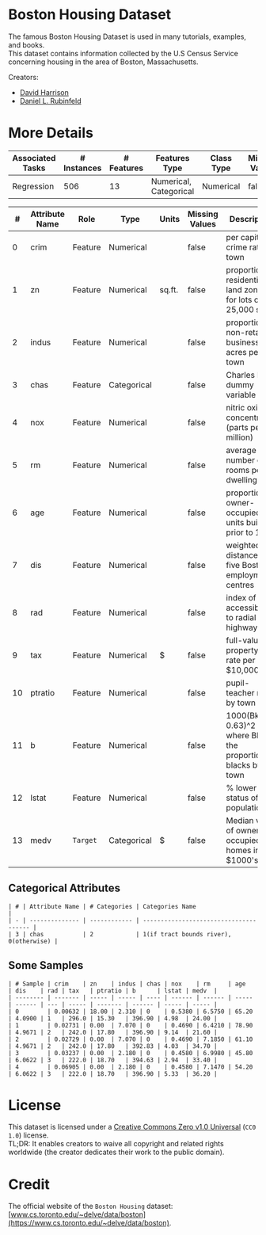 # Boston Housing Dataset
The famous Boston Housing Dataset is used in many tutorials, examples, and books.  
This dataset contains information collected by the U.S Census Service concerning housing in the area of Boston, Massachusetts.

Creators:
  - [David Harrison](https://www.linkedin.com/in/hdahme)
  - [Daniel L. Rubinfeld](https://en.wikipedia.org/wiki/Daniel_L._Rubinfeld)

# More Details
| Associated Tasks | # Instances | # Features | Features Type          | Class Type  | Missing Values |
| ---------------- | ----------- | ---------- | ---------------------- | ----------- | -------------- |
| Regression       | 506         | 13         | Numerical, Categorical | Numerical   | false          |

| #  | Attribute Name | Role     | Type        | Units  | Missing Values | Description                                                      |
| -- | -------------- | -------- | ----------- | ------ | -------------- | ---------------------------------------------------------------- |
| 0  | crim           | Feature  | Numerical   |        | false          | per capita crime rate by town                                    |
| 1  | zn             | Feature  | Numerical   | sq.ft. | false          | proportion of residential land zoned for lots over 25,000 sq.ft. |
| 2  | indus          | Feature  | Numerical   |        | false          | proportion of non-retail business acres per town                 |
| 3  | chas           | Feature  | Categorical |        | false          | Charles River dummy variable                                     |
| 4  | nox            | Feature  | Numerical   |        | false          | nitric oxides concentration (parts per 10 million)               |
| 5  | rm             | Feature  | Numerical   |        | false          | average number of rooms per dwelling                             |
| 6  | age            | Feature  | Numerical   |        | false          | proportion of owner-occupied units built prior to 1940           |
| 7  | dis            | Feature  | Numerical   |        | false          | weighted distances to five Boston employment centres             |
| 8  | rad            | Feature  | Numerical   |        | false          | index of accessibility to radial highways                        |
| 9  | tax            | Feature  | Numerical   | $      | false          | full-value property-tax rate per $10,000                         |
| 10 | ptratio        | Feature  | Numerical   |        | false          | pupil-teacher ratio by town                                      |
| 11 | b              | Feature  | Numerical   |        | false          | 1000(Bk - 0.63)^2 where Bk is the proportion of blacks by town   |
| 12 | lstat          | Feature  | Numerical   |        | false          | % lower status of the population                                 |
| 13 | medv           | `Target` | Categorical | $      | false          | Median value of owner-occupied homes in $1000's                  |

## Categorical Attributes
```
| # | Attribute Name | # Categories | Categories Name                        |
| - | -------------- | ------------ | -------------------------------------- |
| 3 | chas           | 2            | 1(if tract bounds river), 0(otherwise) |
```

## Some Samples
```
| # Sample | crim    | zn    | indus | chas | nox    | rm     | age   | dis    | rad | tax   | ptratio | b      | lstat | medv  |
| -------- | ------- | ----- | ----- | ---- | ------ | ------ | ----- | ------ | --- | ----- | ------- | ------ | ----- | ----- |
| 0        | 0.00632 | 18.00 | 2.310 | 0    | 0.5380 | 6.5750 | 65.20 | 4.0900 | 1   | 296.0 | 15.30   | 396.90 | 4.98  | 24.00 |
| 1        | 0.02731 | 0.00  | 7.070 | 0    | 0.4690 | 6.4210 | 78.90 | 4.9671 | 2   | 242.0 | 17.80   | 396.90 | 9.14  | 21.60 |
| 2        | 0.02729 | 0.00  | 7.070 | 0    | 0.4690 | 7.1850 | 61.10 | 4.9671 | 2   | 242.0 | 17.80   | 392.83 | 4.03  | 34.70 |
| 3        | 0.03237 | 0.00  | 2.180 | 0    | 0.4580 | 6.9980 | 45.80 | 6.0622 | 3   | 222.0 | 18.70   | 394.63 | 2.94  | 33.40 |
| 4        | 0.06905 | 0.00  | 2.180 | 0    | 0.4580 | 7.1470 | 54.20 | 6.0622 | 3   | 222.0 | 18.70   | 396.90 | 5.33  | 36.20 |
```

# License
This dataset is licensed under a [Creative Commons Zero v1.0 Universal](https://creativecommons.org/publicdomain/zero/1.0) (`CC0 1.0`) license.  
TL;DR: It enables creators to waive all copyright and related rights worldwide (the creator dedicates their work to the public domain).

# Credit
The official website of the `Boston Housing` dataset: [www.cs.toronto.edu/~delve/data/boston](https://www.cs.toronto.edu/~delve/data/boston).